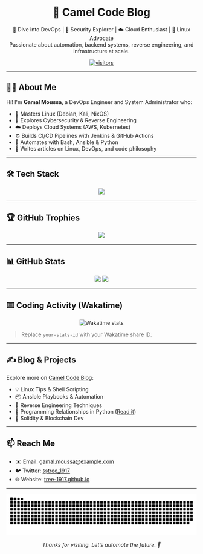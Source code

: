 <h1 align="center">🌟 Camel Code Blog</h1>

<p align="center">
🚀 Dive into DevOps | 🔐 Security Explorer | ☁️ Cloud Enthusiast | 🐧 Linux Advocate  
<br>
Passionate about automation, backend systems, reverse engineering, and infrastructure at scale.
</p>

<p align="center">
  <a href="https://visitor-badge.laobi.icu/badge?page_id=tree-1917.tree-1917">
    <img src="https://visitor-badge.laobi.icu/badge?page_id=tree-1917.tree-1917" alt="visitors"/>
  </a>
</p>

---

## 👨‍💻 About Me

Hi! I'm **Gamal Moussa**, a DevOps Engineer and System Administrator who:

- 🐧 Masters Linux (Debian, Kali, NixOS)
- 🔐 Explores Cybersecurity & Reverse Engineering
- ☁️ Deploys Cloud Systems (AWS, Kubernetes)
- ⚙️ Builds CI/CD Pipelines with Jenkins & GitHub Actions
- 🧰 Automates with Bash, Ansible & Python
- 💬 Writes articles on Linux, DevOps, and code philosophy

---

## 🛠️ Tech Stack

<p align="center">
  <img src="https://skillicons.dev/icons?i=linux,bash,ansible,docker,kubernetes,python,fastapi,nodejs,mongodb,git,github,neovim,jenkins" />
</p>

---

## 🏆 GitHub Trophies

<p align="center">
  <img src="https://github-profile-trophy.vercel.app/?username=tree-1917&theme=algolia&row=1&margin-w=10&margin-h=10" />
</p>

---

## 📊 GitHub Stats

<p align="center">
  <img src="https://github-readme-stats.vercel.app/api?username=tree-1917&show_icons=true&theme=algolia" width="48%" />
  <img src="https://github-readme-stats.vercel.app/api/top-langs/?username=tree-1917&layout=compact&theme=algolia" width="48%" />
</p>

---

## ⌨️ Coding Activity (Wakatime)

<p align="center">
  <img src="https://wakatime.com/share/@tree-1917/your-stats-id.svg" alt="Wakatime stats" />
</p>

> Replace `your-stats-id` with your Wakatime share ID.

---

## ✍️ Blog & Projects

Explore more on [Camel Code Blog](https://tree-1917.github.io/tree-1917/):

- 💡 Linux Tips & Shell Scripting
- 📦 Ansible Playbooks & Automation
- 🔬 Reverse Engineering Techniques
- 📘 Programming Relationships in Python ([Read it](https://tree-1917.github.io/tree-1917/Coding/python/content/RelationShip_in_Programming/))
- 🔗 Solidity & Blockchain Dev

---

## 📫 Reach Me

- ✉️ Email: [gamal.moussa@example.com](mailto:gamal.moussa@example.com)
- 🐦 Twitter: [@tree_1917](https://twitter.com/tree_1917)
- 🌐 Website: [tree-1917.github.io](https://tree-1917.github.io/)

---

<p align="center">
  <img src="https://raw.githubusercontent.com/platane/snk/output/github-contribution-grid-snake.svg" alt="snake animation" />
</p>

<p align="center"><i>Thanks for visiting. Let’s automate the future. 🐫</i></p>
